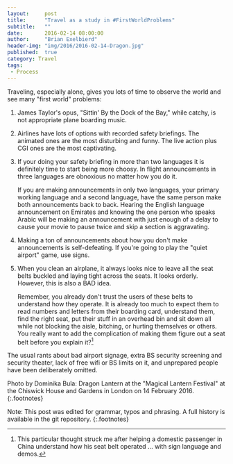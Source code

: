 ```yaml
---
layout:     post
title:      "Travel as a study in #FirstWorldProblems"
subtitle:   ""
date:       2016-02-14 08:00:00
author:     "Brian Exelbierd"
header-img: "img/2016/2016-02-14-Dragon.jpg"
published:  true
category: Travel
tags:
 - Process
---
```


Traveling, especially alone, gives you lots of time to observe the
world and see many "first world" problems:

1. James Taylor's opus, "Sittin' By the Dock of the Bay," while
catchy, is not appropriate plane boarding music.

2. Airlines have lots of options with recorded safety briefings.
The animated ones are the most disturbing and funny. The live action
plus CGI ones are the most captivating.

3. If your doing your safety briefing in more than two languages
it is definitely time to start being more choosy. In flight
announcements in three languages are obnoxious no matter how you
do it.

    If you are making announcements in only two languages, your
    primary working language and a second language, have the same
    person make both announcements back to back.  Hearing the English
    language announcement on Emirates and knowing the one person
    who speaks Arabic will be making an announcement with just
    enough of a delay to cause your movie to pause twice and skip
    a section is aggravating.

4. Making a ton of announcements about how you don't make announcements
is self-defeating. If you're going to play the "quiet airport" game,
use signs.

5. When you clean an airplane, it always looks nice to leave all
the seat belts buckled and laying tight across the seats. It looks
orderly.  However, this is also a BAD idea.

    Remember, you already don't trust the users of these belts to understand
    how they operate. It is already too much to expect them to read
    numbers and letters from their boarding card, understand them,
    find the right seat, put their stuff in an overhead bin and sit
    down all while not blocking the aisle, bitching, or hurting
    themselves or others. You really want to add the complication
    of making them figure out a seat belt before you explain it?[^1]

The usual rants about bad airport signage, extra BS security screening and security theater, lack of free wifi or BS limits on it, and unprepared people have been deliberately omitted.

Photo by Dominika Bula: Dragon Lantern at the "Magical Lantern Festival" at the Chiswick House and Gardens in London on 14 February 2016.
{:.footnotes}

[^1]: This particular thought struck me after helping a domestic passenger in China understand how his seat belt operated ... with sign language and demos.

Note: This post was edited for grammar, typos and phrasing.  A full history is available in the git repository.
{:.footnotes}
